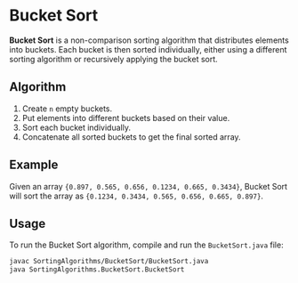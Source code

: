 # Bucket Sort

**Bucket Sort** is a non-comparison sorting algorithm that distributes elements into buckets. Each bucket is then sorted individually, either using a different sorting algorithm or recursively applying the bucket sort.

## Algorithm

1. Create `n` empty buckets.
2. Put elements into different buckets based on their value.
3. Sort each bucket individually.
4. Concatenate all sorted buckets to get the final sorted array.

## Example

Given an array `{0.897, 0.565, 0.656, 0.1234, 0.665, 0.3434}`, Bucket Sort will sort the array as `{0.1234, 0.3434, 0.565, 0.656, 0.665, 0.897}`.

## Usage

To run the Bucket Sort algorithm, compile and run the `BucketSort.java` file:

```bash
javac SortingAlgorithms/BucketSort/BucketSort.java
java SortingAlgorithms.BucketSort.BucketSort
```